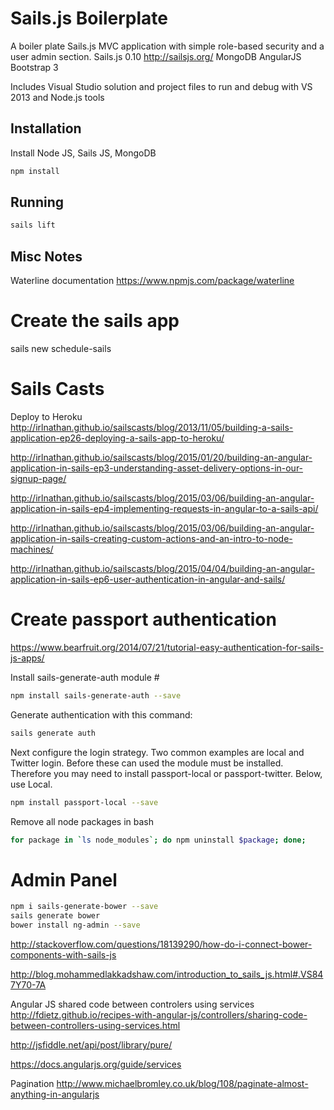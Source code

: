Sails.js Boilerplate
====================

A boiler plate Sails.js MVC application with simple role-based security and a user admin section.
Sails.js 0.10	http://sailsjs.org/
MongoDB
AngularJS
Bootstrap 3

Includes Visual Studio solution and project files to run and debug with VS 2013 and Node.js tools


## Installation ##
Install Node JS, Sails JS, MongoDB

``` bash
npm install
```

## Running ##
``` bash
sails lift
```


## Misc Notes ##

Waterline documentation
https://www.npmjs.com/package/waterline

# Create the sails app
sails new schedule-sails

# Sails Casts #
Deploy to Heroku
http://irlnathan.github.io/sailscasts/blog/2013/11/05/building-a-sails-application-ep26-deploying-a-sails-app-to-heroku/

http://irlnathan.github.io/sailscasts/blog/2015/01/20/building-an-angular-application-in-sails-ep3-understanding-asset-delivery-options-in-our-signup-page/

http://irlnathan.github.io/sailscasts/blog/2015/03/06/building-an-angular-application-in-sails-ep4-implementing-requests-in-angular-to-a-sails-api/

http://irlnathan.github.io/sailscasts/blog/2015/03/06/building-an-angular-application-in-sails-creating-custom-actions-and-an-intro-to-node-machines/

http://irlnathan.github.io/sailscasts/blog/2015/04/04/building-an-angular-application-in-sails-ep6-user-authentication-in-angular-and-sails/


# Create passport authentication
https://www.bearfruit.org/2014/07/21/tutorial-easy-authentication-for-sails-js-apps/

Install sails-generate-auth module #
``` bash
npm install sails-generate-auth --save
```

Generate authentication with this command:
``` bash
sails generate auth
```

Next configure the login strategy. Two common examples are local and Twitter login. Before these can used the module must be installed. Therefore you may need to install passport-local or passport-twitter. Below, use Local.
``` bash
npm install passport-local --save
```

Remove all node packages in bash
``` bash
for package in `ls node_modules`; do npm uninstall $package; done;
```

# Admin Panel #
``` bash
npm i sails-generate-bower --save
sails generate bower
bower install ng-admin --save
```
http://stackoverflow.com/questions/18139290/how-do-i-connect-bower-components-with-sails-js


http://blog.mohammedlakkadshaw.com/introduction_to_sails_js.html#.VS847Y70-7A


Angular JS shared code between controlers using services
http://fdietz.github.io/recipes-with-angular-js/controllers/sharing-code-between-controllers-using-services.html

http://jsfiddle.net/api/post/library/pure/

https://docs.angularjs.org/guide/services



Pagination
http://www.michaelbromley.co.uk/blog/108/paginate-almost-anything-in-angularjs


